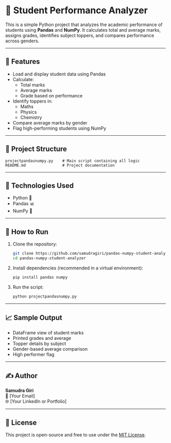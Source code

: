# 🧠 Student Performance Analyzer

This is a simple Python project that analyzes the academic performance of students using **Pandas** and **NumPy**. It calculates total and average marks, assigns grades, identifies subject toppers, and compares performance across genders.

---

## 📌 Features

- Load and display student data using Pandas
- Calculate:
  - Total marks
  - Average marks
  - Grade based on performance
- Identify toppers in:
  - Maths
  - Physics
  - Chemistry
- Compare average marks by gender
- Flag high-performing students using NumPy

---

## 📁 Project Structure

```
projectpandasnumpy.py    # Main script containing all logic
README.md                # Project documentation
```

---

## 🔧 Technologies Used

- Python 🐍
- Pandas 📊
- NumPy 🔢

---

## 🚀 How to Run

1. Clone the repository:
   ```bash
   git clone https://github.com/samudragiri/pandas-numpy-student-analyzer.git
   cd pandas-numpy-student-analyzer
   ```

2. Install dependencies (recommended in a virtual environment):
   ```bash
   pip install pandas numpy
   ```

3. Run the script:
   ```bash
   python projectpandasnumpy.py
   ```

---

## 📈 Sample Output

- DataFrame view of student marks
- Printed grades and average
- Topper details by subject
- Gender-based average comparison
- High performer flag

---

## ✍️ Author

**Samudra Giri**  
📧 [Your Email]  
🌐 [Your LinkedIn or Portfolio]  

---

## 📜 License

This project is open-source and free to use under the [MIT License](https://choosealicense.com/licenses/mit/).
